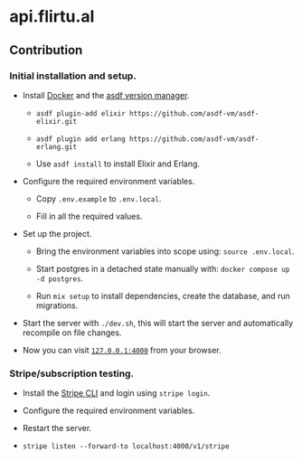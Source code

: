 # api.flirtu.al

## Contribution
### Initial installation and setup.
* Install [Docker](https://docs.docker.com/get-docker/) and the [asdf version manager](https://asdf-vm.com/guide/getting-started.html).

  * ``asdf plugin-add elixir https://github.com/asdf-vm/asdf-elixir.git``

  * ``asdf plugin add erlang https://github.com/asdf-vm/asdf-erlang.git``

  * Use ``asdf install`` to install Elixir and Erlang.
	
* Configure the required environment variables.
  
	* Copy `.env.example` to `.env.local`.

  * Fill in all the required values.

* Set up the project.

	* Bring the environment variables into scope using:  `source .env.local`.

	* Start postgres in a detached state manually with: `docker compose up -d postgres`.

  * Run `mix setup` to install dependencies, create the database, and run migrations.

* Start the server with `./dev.sh`, this will start the server and automatically recompile on file changes.

* Now you can visit [`127.0.0.1:4000`](http://127.0.0.1:4000) from your browser.

### Stripe/subscription testing.

* Install the [Stripe CLI](https://stripe.com/docs/stripe-cli#install) and login using ``stripe login``.

* Configure the required environment variables.

* Restart the server.

* ``stripe listen --forward-to localhost:4000/v1/stripe``
